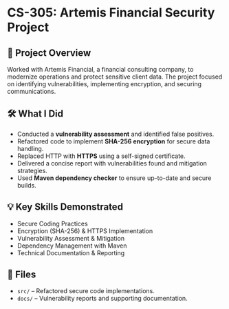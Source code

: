 # CS-305: Artemis Financial Security Project

## 📖 Project Overview
Worked with Artemis Financial, a financial consulting company, to modernize operations and protect sensitive client data. The project focused on identifying vulnerabilities, implementing encryption, and securing communications.

## 🛠 What I Did
- Conducted a **vulnerability assessment** and identified false positives.  
- Refactored code to implement **SHA-256 encryption** for secure data handling.  
- Replaced HTTP with **HTTPS** using a self-signed certificate.  
- Delivered a concise report with vulnerabilities found and mitigation strategies.  
- Used **Maven dependency checker** to ensure up-to-date and secure builds.  

## 💡 Key Skills Demonstrated
- Secure Coding Practices  
- Encryption (SHA-256) & HTTPS Implementation  
- Vulnerability Assessment & Mitigation  
- Dependency Management with Maven  
- Technical Documentation & Reporting  

## 📂 Files
- `src/` – Refactored secure code implementations.  
- `docs/` – Vulnerability reports and supporting documentation.
